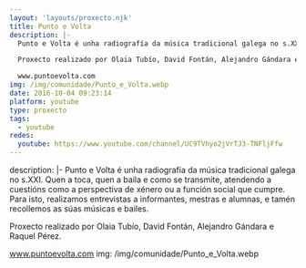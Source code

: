 ```yaml
---
layout: 'layouts/proxecto.njk'
title: Punto e Volta
description: |-
  Punto e Volta é unha radiografía da música tradicional galega no s.XXI. Quen a toca, quen a baila e como se transmite, atendendo a cuestións como a perspectiva de xénero ou a función social que cumpre. Para isto, realizamos entrevistas a informantes, mestras e alumnas, e tamén recollemos as súas músicas e bailes.

  Proxecto realizado por Olaia Tubío, David Fontán, Alejandro Gándara e Raquel Pérez.

  www.puntoevolta.com
img: /img/comunidade/Punto_e_Volta.webp
date: 2016-10-04 09:23:14
platform: youtube
type: proxecto
tags:
  - youtube
redes:
  youtube: https://www.youtube.com/channel/UC9TVhyo2jVrTJ3-TNFljFfw
---
```

description: |-
  Punto e Volta é unha radiografía da música tradicional galega no s.XXI. Quen a toca, quen a baila e como se transmite, atendendo a cuestións como a perspectiva de xénero ou a función social que cumpre. Para isto, realizamos entrevistas a informantes, mestras e alumnas, e tamén recollemos as súas músicas e bailes.

  Proxecto realizado por Olaia Tubío, David Fontán, Alejandro Gándara e Raquel Pérez.

  www.puntoevolta.com
img: /img/comunidade/Punto_e_Volta.webp
